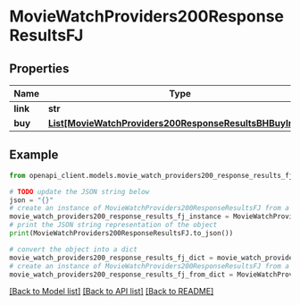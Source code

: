 # MovieWatchProviders200ResponseResultsFJ


## Properties

Name | Type | Description | Notes
------------ | ------------- | ------------- | -------------
**link** | **str** |  | [optional] 
**buy** | [**List[MovieWatchProviders200ResponseResultsBHBuyInner]**](MovieWatchProviders200ResponseResultsBHBuyInner.md) |  | [optional] 

## Example

```python
from openapi_client.models.movie_watch_providers200_response_results_fj import MovieWatchProviders200ResponseResultsFJ

# TODO update the JSON string below
json = "{}"
# create an instance of MovieWatchProviders200ResponseResultsFJ from a JSON string
movie_watch_providers200_response_results_fj_instance = MovieWatchProviders200ResponseResultsFJ.from_json(json)
# print the JSON string representation of the object
print(MovieWatchProviders200ResponseResultsFJ.to_json())

# convert the object into a dict
movie_watch_providers200_response_results_fj_dict = movie_watch_providers200_response_results_fj_instance.to_dict()
# create an instance of MovieWatchProviders200ResponseResultsFJ from a dict
movie_watch_providers200_response_results_fj_from_dict = MovieWatchProviders200ResponseResultsFJ.from_dict(movie_watch_providers200_response_results_fj_dict)
```
[[Back to Model list]](../README.md#documentation-for-models) [[Back to API list]](../README.md#documentation-for-api-endpoints) [[Back to README]](../README.md)



